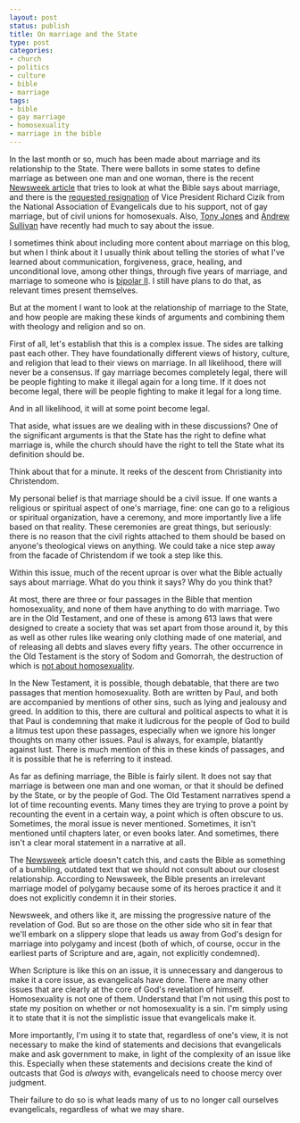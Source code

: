 ```yaml
---
layout: post
status: publish
title: On marriage and the State
type: post
categories:
- church
- politics
- culture
- bible
- marriage
tags:
- bible
- gay marriage
- homosexuality
- marriage in the bible
---
```

In the last month or so, much has been made about marriage and its relationship to the State. There were ballots in some states to define marriage as between one man and one woman, there is the recent <a href="http://www.newsweek.com/id/172653">Newsweek article</a> that tries to look at what the Bible says about marriage, and there is the <a href="http://www.christianitytoday.com/ct/2008/decemberweb-only/150-42.0.html">requested resignation</a> of Vice President Richard Cizik from the National Association of Evangelicals due to his support, not of gay marriage, but of civil unions for homosexuals. Also, <a href="http://blog.beliefnet.com/tonyjones/">Tony Jones</a> and <a href="http://andrewsullivan.theatlantic.com/the_daily_dish/">Andrew Sullivan</a> have recently had much to say about the issue.

I sometimes think about including more content about marriage on this blog, but when I think about it I usually think about telling the stories of what I've learned about communication, forgiveness, grace, healing, and unconditional love, among other things, through five years of marriage, and marriage to someone who is <a href="http://www.webmd.com/bipolar-disorder/bipolar-2-disorder">bipolar II</a>. I still have plans to do that, as relevant times present themselves.

But at the moment I want to look at the relationship of marriage to the State, and how people are making these kinds of arguments and combining them with theology and religion and so on.

First of all, let's establish that this is a complex issue. The sides are talking past each other. They have foundationally different views of history, culture, and religion that lead to their views on marriage. In all likelihood, there will never be a consensus. If gay marriage becomes completely legal, there will be people fighting to make it illegal again for a long time. If it does not become legal, there will be people fighting to make it legal for a long time.

And in all likelihood, it will at some point become legal.

That aside, what issues are we dealing with in these discussions? One of the significant arguments is that the State has the right to define what marriage is, while the church should have the right to tell the State what its definition should be.

Think about that for a minute. It reeks of the descent from Christianity into Christendom.

My personal belief is that marriage should be a civil issue. If one wants a religious or spiritual aspect of one's marriage, fine: one can go to a religious or spiritual organization, have a ceremony, and more importantly live a life based on that reality. These ceremonies are great things, but seriously: there is no reason that the civil rights attached to them should be based on anyone's theological views on anything. We could take a nice step away from the facade of Christendom if we took a step like this.

Within this issue, much of the recent uproar is over what the Bible actually says about marriage. What do you think it says? Why do you think that?

At most, there are three or four passages in the Bible that mention homosexuality, and none of them have anything to do with marriage. Two are in the Old Testament, and one of these is among 613 laws that were designed to create a society that was set apart from those around it, by this as well as other rules like wearing only clothing made of one material, and of releasing all debts and slaves every fifty years. The other occurrence in the Old Testament is the story of Sodom and Gomorrah, the destruction of which is <a href="http://www.biblegateway.com/passage/?search=ezekiel%2016:48-16:50&amp;version=31">not about homosexuality</a>.

In the New Testament, it is possible, though debatable, that there are two passages that mention homosexuality. Both are written by Paul, and both are accompanied by mentions of other sins, such as lying and jealousy and greed. In addition to this, there are cultural and political aspects to what it is that Paul is condemning that make it ludicrous for the people of God to build a litmus test upon these passages, especially when we ignore his longer thoughts on many other issues. Paul is always, for example, blatantly against lust. There is much mention of this in these kinds of passages, and it is possible that he is referring to it instead.

As far as defining marriage, the Bible is fairly silent. It does not say that marriage is between one man and one woman, or that it should be defined by the State, or by the people of God. The Old Testament narratives spend a lot of time recounting events. Many times they are trying to prove a point by recounting the event in a certain way, a point which is often obscure to us. Sometimes, the moral issue is never mentioned. Sometimes, it isn't mentioned until chapters later, or even books later. And sometimes, there isn't a clear moral statement in a narrative at all.

The <a href="http://www.newsweek.com/id/172653">Newsweek</a> article doesn't catch this, and casts the Bible as something of a bumbling, outdated text that we should not consult about our closest relationship. According to Newsweek, the Bible presents an irrelevant marriage model of polygamy because some of its heroes practice it and it does not explicitly condemn it in their stories.

Newsweek, and others like it, are missing the progressive nature of the revelation of God. But so are those on the other side who sit in fear that we'll embark on a slippery slope that leads us away from God's design for marriage into polygamy and incest (both of which, of course, occur in the earliest parts of Scripture and are, again, not explicitly condemned).

When Scripture is like this on an issue, it is unnecessary and dangerous to make it a core issue, as evangelicals have done. There are many other issues that are clearly at the core of God's revelation of himself. Homosexuality is not one of them. Understand that I'm not using this post to state my position on whether or not homosexuality is a sin. I'm simply using it to state that it is not the simplistic issue that evangelicals make it.

More importantly, I'm using it to state that, regardless of one's view, it is not necessary to make the kind of statements and decisions that evangelicals make and ask government to make, in light of the complexity of an issue like this. Especially when these statements and decisions create the kind of outcasts that God is <em>always</em> with, evangelicals need to choose mercy over judgment.

Their failure to do so is what leads many of us to no longer call ourselves evangelicals, regardless of what we may share.
